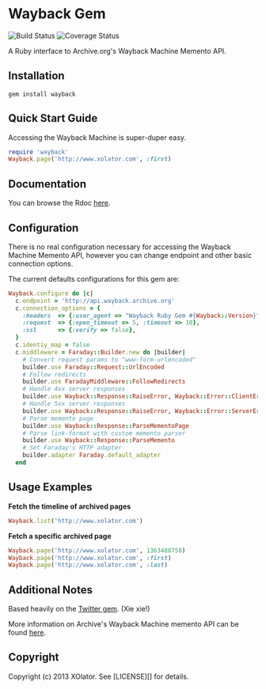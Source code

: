 # Wayback Gem

![Build Status](https://secure.travis-ci.org/XOlator/wayback_gem.png?branch=master)
![Coverage Status](https://coveralls.io/repos/XOlator/wayback_gem/badge.png?branch=master)

A Ruby interface to Archive.org's Wayback Machine Memento API.

## Installation
    gem install wayback

## Quick Start Guide
Accessing the Wayback Machine is super-duper easy.

```ruby
require 'wayback'
Wayback.page('http://www.xolator.com', :first)
```


## Documentation
You can browse the Rdoc [here](http://rdoc.info/github/XOlator/wayback_gem/master/frames).


## Configuration

There is no real configuration necessary for accessing the Wayback Machine Memento API, however you can change endpoint and other basic connection options.

The current defaults configurations for this gem are:

```ruby
Wayback.configure do |c|
  c.endpoint = 'http://api.wayback.archive.org'
  c.connection_options = {
    :headers  => {:user_agent => "Wayback Ruby Gem #{Wayback::Version}"},
    :request  => {:open_timeout => 5, :timeout => 10},
    :ssl      => {:verify => false},
  }
  c.identiy_map = false
  c.middleware = Faraday::Builder.new do |builder|
    # Convert request params to "www-form-urlencoded"
    builder.use Faraday::Request::UrlEncoded
    # Follow redirects
    builder.use FaradayMiddleware::FollowRedirects
    # Handle 4xx server responses
    builder.use Wayback::Response::RaiseError, Wayback::Error::ClientError
    # Handle 5xx server responses
    builder.use Wayback::Response::RaiseError, Wayback::Error::ServerError
    # Parse memento page
    builder.use Wayback::Response::ParseMementoPage
    # Parse link-format with custom memento parser
    builder.use Wayback::Response::ParseMemento
    # Set Faraday's HTTP adapter
    builder.adapter Faraday.default_adapter
  end
```


## Usage Examples

**Fetch the timeline of archived pages**

```ruby
Wayback.list('http://www.xolator.com')
```

**Fetch a specific archived page**

```ruby
Wayback.page('http://www.xolator.com', 1363488758)
Wayback.page('http://www.xolator.com', :first)
Wayback.page('http://www.xolator.com', :last)
```


## Additional Notes
Based heavily on the [Twitter gem](https://www.github.com/sferik/twitter). (Xie xie!)

More information on Archive's Wayback Machine memento API can be found [here](http://mementoweb.org/depot/native/ia/).



## Copyright
Copyright (c) 2013 XOlator.
See [LICENSE][] for details.
